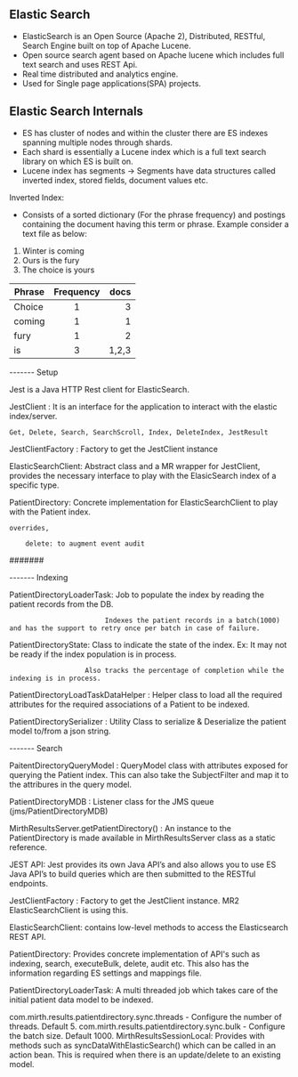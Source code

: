 ## Elastic Search
* ElasticSearch is an Open Source (Apache 2), Distributed, RESTful, Search Engine built on top of Apache Lucene.
* Open source search agent based on Apache lucene which includes full text search and uses REST Api.
* Real time distributed and analytics engine.
* Used for Single page applications(SPA) projects.

## Elastic Search Internals

* ES has cluster of nodes and within the cluster there are ES indexes spanning multiple nodes through shards.
* Each shard is essentially a Lucene index which is a full text search library on which ES is built on.
* Lucene index has segments -> Segments have data structures called inverted index, stored fields, document values etc.

Inverted Index:
* Consists of a sorted dictionary (For the phrase frequency) and postings containing the document having this term or phrase.
Example consider a text file as below:
1. Winter is coming
2. Ours is the fury
3. The choice is yours

| Phrase        | Frequency     | docs  |
| ------------- |:-------------:| -----:|
| Choice        | 1             |     3 |
| coming        | 1             |     1 |
| fury          | 1             |     2 |
| is            | 3             | 1,2,3 |

------- Setup

Jest is a Java HTTP Rest client for ElasticSearch.

JestClient : It is an interface for the application to interact with the elastic index/server.

    Get, Delete, Search, SearchScroll, Index, DeleteIndex, JestResult

JestClientFactory : Factory to get the JestClient instance

ElasticSearchClient: Abstract class and a MR wrapper for JestClient, provides the necessary interface to play with the ElasicSearch index of a specific type.

PatientDirectory: Concrete implementation for ElasticSearchClient to play with the Patient index.

    overrides,

        delete: to augment event audit

#######



------- Indexing

PatientDirectoryLoaderTask: Job to populate the index by reading the patient records from the DB.

                            Indexes the patient records in a batch(1000) and has the support to retry once per batch in case of failure.

PatientDirectoryState: Class to indicate the state of the index. Ex: It may not be ready if the index population is in process.

                       Also tracks the percentage of completion while the indexing is in process.

PatientDirectoryLoadTaskDataHelper : Helper class to load all the required attributes for the required associations of a Patient to be indexed.

PatientDirectorySerializer : Utility Class to serialize & Deserialize the patient model to/from a json string.

------- Search

PaitentDirectoryQueryModel : QueryModel class with attributes exposed for querying the Patient index. This can also take the SubjectFilter  and map it to the attribures in the query model.  

PatientDirectoryMDB : Listener class for the JMS queue (jms/PatientDirectoryMDB)

MirthResultsServer.getPatientDirectory() : An instance to the PatientDirectory is made available in MirthResultsServer class as a static reference.


JEST API: Jest provides its own Java API’s and also allows you to use ES Java API’s to build queries which are then submitted to the RESTful endpoints.

JestClientFactory : Factory to get the JestClient instance. MR2 ElasticSearchClient is using this.

ElasticSearchClient: contains low-level methods to access the Elasticsearch REST API.

PatientDirectory: Provides concrete implementation of API's such as indexing, search, executeBulk, delete, audit etc. This also has the information regarding ES settings and mappings file.

PatientDirectoryLoaderTask: A multi threaded job which takes care of the initial patient data model to be indexed.

com.mirth.results.patientdirectory.sync.threads - Configure the number of threads. Default 5.
com.mirth.results.patientdirectory.sync.bulk - Configure the batch size. Default 1000.
MirthResultsSessionLocal: Provides with methods such as syncDataWithElasticSearch() which can be called in an action bean. This is required when there is an update/delete to an existing model.
